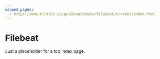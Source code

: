 ```yaml
---
mapped_pages:
  - https://www.elastic.co/guide/en/beats/filebeat/current/index.html
---
```


# Filebeat

Just a placeholder for a top index page.
